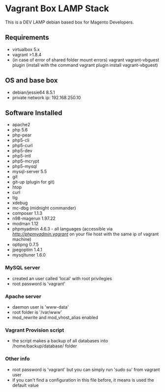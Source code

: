 # Vagrant Box LAMP Stack

This is a DEV LAMP debian based box for Magento Developers.

## Requirements

- virtualbox 5.x
- vagrant >1.8.4
- (in case of error of shared folder mount errors) vagrant vagrant-vbguest plugin (install with the command vagrant plugin install vagrant-vbguest)

## OS and base box

- debian/jessie64  8.5.1
- private network ip: 192.168.250.10

## Software Installed

- apache2
- php 5.6
- php-pear
- php5-cli
- php5-curl
- php5-dev
- php5-intl
- php5-mcrypt
- php5-mysql
- mysql-server 5.5
- git
- git-up (plugin for git)
- htop
- curl
- tig
- xdebug
- mc-dbg (midnight commander)
- composer 1.1.3
- n98-magerun 1.97.22
- modman 1.12
- phpmyadmin 4.6.3 - all languages (accessible via *http://phpmyadmin.vagrant* on your file host with the same ip of vagrant machine)
- optipng 0.7.5
- jpegoptim 1.4.1
- mysqltuner 1.6.0

### MySQL server

- created an user called 'local' with root privilegies
- root password is 'vagrant'

### Apache server

- daemon user is 'www-data'
- root folder is '/var/www'
- mod_rewrite and mod_vhost_alias enabled

### Vagrant Provision script

- the script makes a backup of all databases into /home/backup/database/ folder

### Other info

- root password is 'vagrant' but you can simply run 'sudo su' from vagrant user
- if you can't find a configuration in this file before, it means is used the default value
